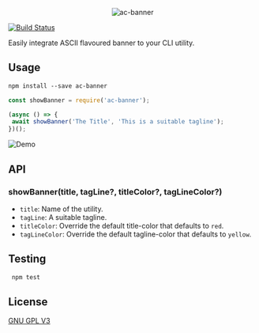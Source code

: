 <p align="center">
 <img src="https://i.imgur.com/9CVBorr.png" alt="ac-banner">
</p>

[![Build Status](https://travis-ci.com/brodao2/ac-banner.svg?branch=master)](https://travis-ci.com/brodao2/ac-banner)

Easily integrate ASCII flavoured banner to your CLI utility.

## Usage

```md
npm install --save ac-banner
```

```js
const showBanner = require('ac-banner');

(async () => {
 await showBanner('The Title', 'This is a suitable tagline');
})();

```

![Demo](https://i.imgur.com/btVf53N.png)

## API

### showBanner(title, tagLine?, titleColor?, tagLineColor?)

- `title`: Name of the utility.
- `tagLine`: A suitable tagline.
- `titleColor`: Override the default title-color that defaults to `red`.
- `tagLineColor`: Override the default tagline-color that defaults to `yellow`.

## Testing

```bash
 npm test
```

## License

[GNU GPL V3](https://github.com/brodao2/ac-banner/blob/master/LICENSE)
